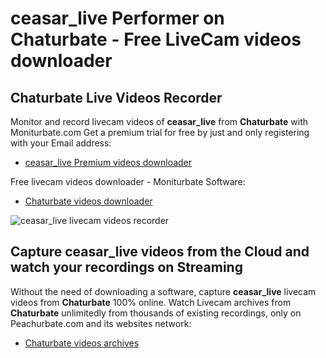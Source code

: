 # ceasar_live Performer on Chaturbate - Free LiveCam videos downloader

## Chaturbate Live Videos Recorder

Monitor and record livecam videos of **ceasar_live** from **Chaturbate** with Moniturbate.com
Get a premium trial for free by just and only registering with your Email address:
* [ceasar_live Premium videos downloader](https://moniturbate.com/request-demo-licence-key.html)

Free livecam videos downloader - Moniturbate Software:
* [Chaturbate videos downloader](https://moniturbate.com/moniturbate-download-software.html)

![ceasar_live livecam videos recorder](https://peachurnet.com/templates/moniturbate-software.png)


## Capture ceasar_live videos from the Cloud and watch your recordings on Streaming

Without the need of downloading a software, capture **ceasar_live** livecam videos from **Chaturbate** 100% online.
Watch Livecam archives from **Chaturbate** unlimitedly from thousands of existing recordings, only on Peachurbate.com and its websites network:
* [Chaturbate videos archives](https://peachurnet.com/)